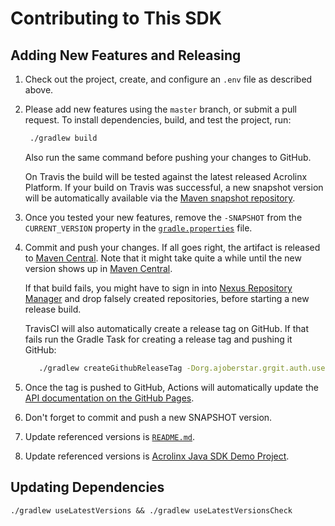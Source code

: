 # Contributing to This SDK

## Adding New Features and Releasing

1. Check out the project, create, and configure an `.env` file as described above.

2. Please add new features using the `master` branch, or submit a pull request.
   To install dependencies, build, and test the project, run:

   ```bash
    ./gradlew build
   ```

   Also run the same command before pushing your changes to GitHub.

   On Travis the build will be tested against the latest released Acrolinx Platform.
   If your build on Travis was successful, a new snapshot version will be automatically available via the [Maven snapshot repository](https://oss.sonatype.org/content/repositories/snapshots/com/acrolinx/client/sdk/).
3. Once you tested your new features, remove the `-SNAPSHOT` from the `CURRENT_VERSION` property in the [`gradle.properties`](gradle.properties) file.
4. Commit and push your changes. If all goes right, the artifact is released to [Maven Central](https://search.maven.org/#search%7Cga%7C1%7Cg%3A%22com.acrolinx.client%22%20a%3A%22sdk%22%20).
Note that it might take quite a while until the new version shows up in [Maven Central](https://search.maven.org/#search%7Cga%7C1%7Cg%3A%22com.acrolinx.client%22%20a%3A%22sdk%22%20).

   If that build fails, you might have to sign in into [Nexus Repository Manager](https://oss.sonatype.org/#welcome) and drop falsely created repositories, before starting a new release build.

   TravisCI will also automatically create a release tag on GitHub. If that fails run the Gradle Task for creating a release tag and pushing it GitHub:

   ```bash
      ./gradlew createGithubReleaseTag -Dorg.ajoberstar.grgit.auth.username=someone -Dorg.ajoberstar.grgit.auth.password=mysecretpassword
   ```

5. Once the tag is pushed to GitHub, Actions will automatically update the [API documentation on the GitHub Pages](https://acrolinx.github.io/sdk-java/).
6. Don't forget to commit and push a new SNAPSHOT version.
7. Update referenced versions is [`README.md`](https://github.com/acrolinx/sdk-java/edit/master/README.md).
8. Update referenced versions is [Acrolinx Java SDK Demo Project](https://github.com/acrolinx/sdk-demo-java/edit/master/build.gradle).

## Updating Dependencies

```./gradlew useLatestVersions && ./gradlew useLatestVersionsCheck```
